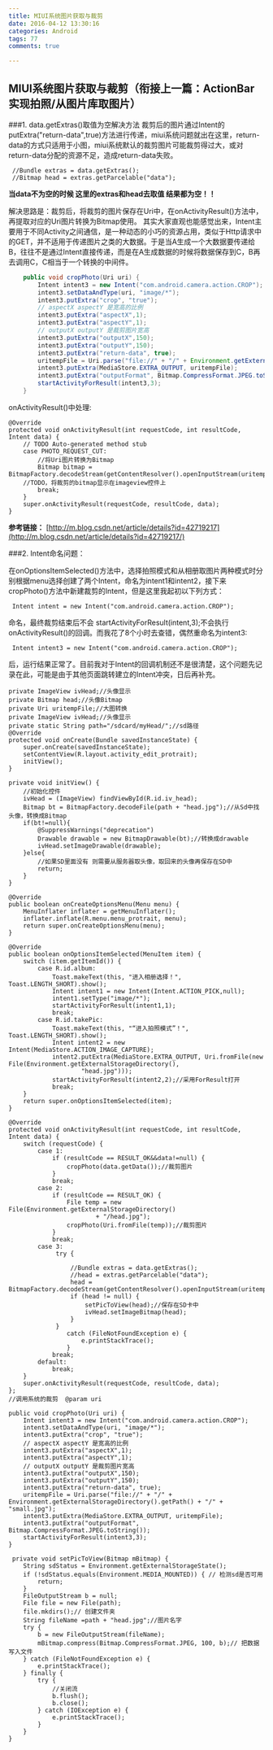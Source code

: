 ```yaml
---
title: MIUI系统图片获取与裁剪
date: 2016-04-12 13:30:16
categories: Android
tags: 77
comments: true

---
```

## MIUI系统图片获取与裁剪（衔接上一篇：ActionBar实现拍照/从图片库取图片）
###1. data.getExtras()取值为空解决方法
裁剪后的图片通过Intent的putExtra("return-data",true)方法进行传递，miui系统问题就出在这里，return-data的方式只适用于小图，miui系统默认的裁剪图片可能裁剪得过大，或对return-data分配的资源不足，造成return-data失败。

     //Bundle extras = data.getExtras();
     //Bitmap head = extras.getParcelable("data");
**当data不为空的时候 这里的extras和head去取值 结果都为空！！**

解决思路是：裁剪后，将裁剪的图片保存在Uri中，在onActivityResult()方法中，再提取对应的Uri图片转换为Bitmap使用。
其实大家直观也能感觉出来，Intent主要用于不同Activity之间通信，是一种动态的小巧的资源占用，类似于Http请求中的GET，并不适用于传递图片之类的大数据。于是当A生成一个大数据要传递给B，往往不是通过Intent直接传递，而是在A生成数据的时候将数据保存到C，B再去调用C，C相当于一个转换的中间件。

```java
    public void cropPhoto(Uri uri) {
        Intent intent3 = new Intent("com.android.camera.action.CROP");
        intent3.setDataAndType(uri, "image/*");
        intent3.putExtra("crop", "true");
        // aspectX aspectY 是宽高的比例
        intent3.putExtra("aspectX",1);
        intent3.putExtra("aspectY",1);
        // outputX outputY 是裁剪图片宽高
        intent3.putExtra("outputX",150);
        intent3.putExtra("outputY",150);
        intent3.putExtra("return-data", true);
        uritempFile = Uri.parse("file://" + "/" + Environment.getExternalStorageDirectory().getPath() + "/" + "small.jpg");
        intent3.putExtra(MediaStore.EXTRA_OUTPUT, uritempFile);
        intent3.putExtra("outputFormat", Bitmap.CompressFormat.JPEG.toString());
        startActivityForResult(intent3,3);
    }   
```   
    
onActivityResult()中处理:

    @Override
    protected void onActivityResult(int requestCode, int resultCode, Intent data) {
        // TODO Auto-generated method stub
        case PHOTO_REQUEST_CUT: 
            //将Uri图片转换为Bitmap
            Bitmap bitmap = BitmapFactory.decodeStream(getContentResolver().openInputStream(uritempFile));
	    //TODO，将裁剪的bitmap显示在imageview控件上
            break;
        }
        super.onActivityResult(requestCode, resultCode, data);
    }
 **参考链接：**
[http://m.blog.csdn.net/article/details?id=42719217](http://m.blog.csdn.net/article/details?id=42719217/)


###2. Intent命名问题：

在onOptionsItemSelected()方法中，选择拍照模式和从相册取图片两种模式时分别根据menu选择创建了两个Intent，命名为intent1和intent2，接下来cropPhoto()方法中新建裁剪的Intent，但是这里我起初以下列方式：
       
     Intent intent = new Intent("com.android.camera.action.CROP");
命名，最终裁剪结束后不会       startActivityForResult(intent,3);不会执行onActivityResult()的回调。而我花了8个小时去查错，偶然重命名为intent3:

     Intent intent3 = new Intent("com.android.camera.action.CROP");
后，运行结果正常了。目前我对于Intent的回调机制还不是很清楚，这个问题先记录在此，可能是由于其他页面跳转建立的Intent冲突，日后再补充。


    private ImageView ivHead;//头像显示
    private Bitmap head;//头像Bitmap
    private Uri uritempFile;//大图转换
    private ImageView ivHead;//头像显示
    private static String path="/sdcard/myHead/";//sd路径
    @Override
    protected void onCreate(Bundle savedInstanceState) {
        super.onCreate(savedInstanceState);
        setContentView(R.layout.activity_edit_protrait);
        initView();
    }

    private void initView() {
        //初始化控件
        ivHead = (ImageView) findViewById(R.id.iv_head);
        Bitmap bt = BitmapFactory.decodeFile(path + "head.jpg");//从Sd中找头像，转换成Bitmap
        if(bt!=null){
            @SuppressWarnings("deprecation")
            Drawable drawable = new BitmapDrawable(bt);//转换成drawable
            ivHead.setImageDrawable(drawable);
        }else{
            //如果SD里面没有 则需要从服务器取头像，取回来的头像再保存在SD中
            return;
        }
    }

    @Override
    public boolean onCreateOptionsMenu(Menu menu) {
        MenuInflater inflater = getMenuInflater();
        inflater.inflate(R.menu.menu_protrait, menu);
        return super.onCreateOptionsMenu(menu);
    }
    
    @Override
    public boolean onOptionsItemSelected(MenuItem item) {
        switch (item.getItemId()) {
            case R.id.album:
                Toast.makeText(this, "进入相册选择！", Toast.LENGTH_SHORT).show();
                Intent intent1 = new Intent(Intent.ACTION_PICK,null);
                intent1.setType("image/*");
                startActivityForResult(intent1,1);
                break;
            case R.id.takePic:
                Toast.makeText(this, "“进入拍照模式”！", Toast.LENGTH_SHORT).show();
                Intent intent2 = new Intent(MediaStore.ACTION_IMAGE_CAPTURE);
                intent2.putExtra(MediaStore.EXTRA_OUTPUT, Uri.fromFile(new File(Environment.getExternalStorageDirectory(),
                        "head.jpg")));
                startActivityForResult(intent2,2);//采用ForResult打开
                break;
        }
        return super.onOptionsItemSelected(item);
    }

    @Override
    protected void onActivityResult(int requestCode, int resultCode, Intent data) {
        switch (requestCode) {
            case 1:
                if (resultCode == RESULT_OK&&data!=null) {
                    cropPhoto(data.getData());//裁剪图片
                }
                break;
            case 2:
                if (resultCode == RESULT_OK) {
                    File temp = new File(Environment.getExternalStorageDirectory()
                            + "/head.jpg");
                    cropPhoto(Uri.fromFile(temp));//裁剪图片
                }
                break;
            case 3:
                 try {

                     //Bundle extras = data.getExtras();
                     //head = extras.getParcelable("data");
                     head = BitmapFactory.decodeStream(getContentResolver().openInputStream(uritempFile));
                     if (head != null) {                   
                         setPicToView(head);//保存在SD卡中
                         ivHead.setImageBitmap(head);
                     }
                 }
                    catch (FileNotFoundException e) {
                        e.printStackTrace();
                    }
                break;
            default:
                break;
        }
        super.onActivityResult(requestCode, resultCode, data);
    };
    //调用系统的裁剪  @param uri

    public void cropPhoto(Uri uri) {
        Intent intent3 = new Intent("com.android.camera.action.CROP");
        intent3.setDataAndType(uri, "image/*");
        intent3.putExtra("crop", "true");
        // aspectX aspectY 是宽高的比例
        intent3.putExtra("aspectX",1);
        intent3.putExtra("aspectY",1);
        // outputX outputY 是裁剪图片宽高
        intent3.putExtra("outputX",150);
        intent3.putExtra("outputY",150);
        intent3.putExtra("return-data", true);
        uritempFile = Uri.parse("file://" + "/" + Environment.getExternalStorageDirectory().getPath() + "/" + "small.jpg");
        intent3.putExtra(MediaStore.EXTRA_OUTPUT, uritempFile);
        intent3.putExtra("outputFormat", Bitmap.CompressFormat.JPEG.toString());
        startActivityForResult(intent3,3);
    }

     private void setPicToView(Bitmap mBitmap) {
        String sdStatus = Environment.getExternalStorageState();
        if (!sdStatus.equals(Environment.MEDIA_MOUNTED)) { // 检测sd是否可用
            return;
        }
        FileOutputStream b = null;
        File file = new File(path);
        file.mkdirs();// 创建文件夹
        String fileName =path + "head.jpg";//图片名字
        try {
            b = new FileOutputStream(fileName);
            mBitmap.compress(Bitmap.CompressFormat.JPEG, 100, b);// 把数据写入文件
        } catch (FileNotFoundException e) {
            e.printStackTrace();
        } finally {
            try {
                //关闭流
                b.flush();
                b.close();
            } catch (IOException e) {
                e.printStackTrace();
            }
        }
    }
